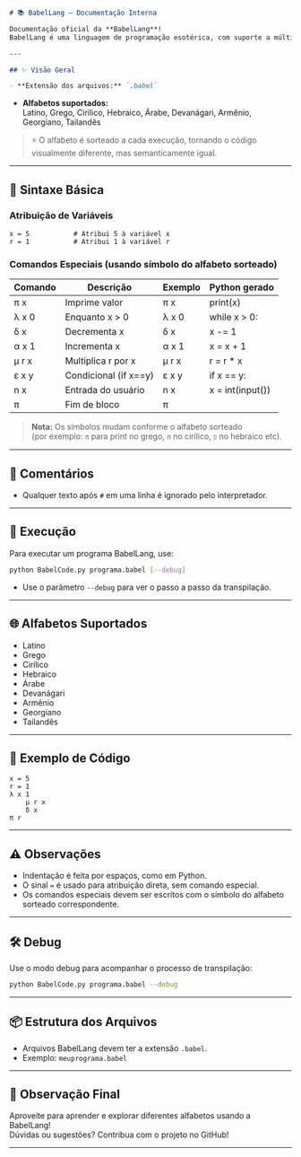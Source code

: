 ```markdown
# 📚 BabelLang — Documentação Interna

Documentação oficial da **BabelLang**!  
BabelLang é uma linguagem de programação esotérica, com suporte a múltiplos alfabetos e comandos simples, inspirada na torre de Babel.

---

## ✨ Visão Geral

- **Extensão dos arquivos:** `.babel`
  ```
- **Alfabetos suportados:**  
  Latino, Grego, Cirílico, Hebraico, Árabe, Devanágari, Armênio, Georgiano, Tailandês

> ⚡ O alfabeto é sorteado a cada execução, tornando o código visualmente diferente, mas semanticamente igual.

---

## 📝 Sintaxe Básica

### Atribuição de Variáveis

```plaintext
x = 5           # Atribui 5 à variável x
r = 1           # Atribui 1 à variável r
```

### Comandos Especiais (usando símbolo do alfabeto sorteado)

| Comando | Descrição               | Exemplo      | Python gerado         |
|---------|------------------------|--------------|-----------------------|
| π x     | Imprime valor          | π x          | print(x)              |
| λ x 0   | Enquanto x > 0         | λ x 0        | while x > 0:          |
| δ x     | Decrementa x           | δ x          | x -= 1                |
| α x 1   | Incrementa x           | α x 1        | x = x + 1             |
| μ r x   | Multiplica r por x     | μ r x        | r = r * x             |
| ε x y   | Condicional (if x==y)  | ε x y        | if x == y:            |
| n x     | Entrada do usuário     | n x          | x = int(input())      |
| π       | Fim de bloco           | π            |                       |

> **Nota:** Os símbolos mudam conforme o alfabeto sorteado  
> (por exemplo: `π` para print no grego, `п` no cirílico, `פ` no hebraico etc).

---

## 💬 Comentários

- Qualquer texto após `#` em uma linha é ignorado pelo interpretador.

---

## 🚀 Execução

Para executar um programa BabelLang, use:

```sh
python BabelCode.py programa.babel [--debug]
```

- Use o parâmetro `--debug` para ver o passo a passo da transpilação.

---

## 🌐 Alfabetos Suportados

- Latino
- Grego
- Cirílico
- Hebraico
- Árabe
- Devanágari
- Armênio
- Georgiano
- Tailandês

---

## 🧩 Exemplo de Código

```plaintext
x = 5
r = 1
λ x 1
    μ r x
    δ x
π r
```

---

## ⚠️ Observações

- Indentação é feita por espaços, como em Python.
- O sinal `=` é usado para atribuição direta, sem comando especial.
- Os comandos especiais devem ser escritos com o símbolo do alfabeto sorteado correspondente.

---

## 🛠️ Debug

Use o modo debug para acompanhar o processo de transpilação:

```sh
python BabelCode.py programa.babel --debug
```

---

## 📦 Estrutura dos Arquivos

- Arquivos BabelLang devem ter a extensão `.babel`.
- Exemplo: `meuprograma.babel`

---

## 👀 Observação Final

Aproveite para aprender e explorar diferentes alfabetos usando a BabelLang!  
Dúvidas ou sugestões? Contribua com o projeto no GitHub!

---
